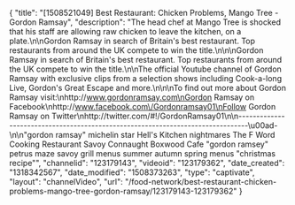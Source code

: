 {
    "title": "[1508521049] Best Restaurant: Chicken Problems, Mango Tree - Gordon Ramsay",
    "description": "The head chef at Mango Tree is shocked that his staff are allowing raw chicken to leave the kitchen, on a plate.\n\nGordon Ramsay in search of Britain's best restaurant. Top restaurants from around the UK compete to win the title.\n\n\nGordon Ramsay in search of Britain's best restaurant. Top restaurants from around the UK compete to win the title.\n\nThe official Youtube channel of Gordon Ramsay with exclusive clips from a selection shows including Cook-a-long Live, Gordon's Great Escape and more.\n\n\nTo find out more about Gordon Ramsay visit:\nhttp:\/\/www.gordonramsay.com\nGordon Ramsay on Facebook\nhttp:\/\/www.facebook.com\/Gordonramsay01\nFollow Gordon Ramsay on Twitter\nhttp:\/\/twitter.com\/#!\/GordonRamsay01\n\n--------------------------------------------------------------------------------\u00ad-\n\n\"gordon ramsay\" michelin star Hell's Kitchen nightmares The F Word Cooking Restaurant Savoy Connaught Boxwood Cafe \"gordon ramsey\" petrus maze savoy grill menus summer autumn spring menus \"christmas recipe\"",
    "channelid": "123179143",
    "videoid": "123179362",
    "date_created": "1318342567",
    "date_modified": "1508373263",
    "type": "captivate",
    "layout": "channelVideo",
    "url": "\/food-network\/best-restaurant-chicken-problems-mango-tree-gordon-ramsay\/123179143-123179362"
}